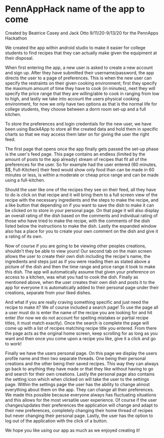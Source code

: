 # PennAppHack name of the app to come
Created by Beatrice Casey and Jack Otto
9/11/20-9/13/20 for the PennApps Hackathon

We created the app within android studio to make it easier for college students to find recipes that they can actually make given the equipment at their disposal.

When first entering the app, a new user is asked to create a new account and sign up. After they have submitted their username/password, the app directs the user to a page
  of preferences. This is when the new user can specify the restraints on their given cooking environment; first they specify the maximum amount of time they have to 
  cook (in minutes), next they will specify the price range that they are willing/able to cook in ranging from low to high, and lastly we take into account the users physical
  cooking environment, for now we only have two options as that is the normal life for college students, they choose between a dorm room set-up and a full kitchen.

To store the preferences and login credentials for the new user, we have been using Back4App to store all the created data and hold them in specific charts so that we may access
  them later on for giving the user the right feed.

The first page that opens once the app finally gets passed the set-up phase is the user's feed page. This page contains an endless (limited by the amount of posts to the app already) stream of recipes that fit all of the preferences for the user. So for example had the user entered {60 minutes, $$, Full-Kitchen} their feed would show only food than can be made in 60 minutes or less, is within a moderate or cheap price range and can be made using a full-kitchen. 

Should the user like one of the recipes they see on their feed, all they have to do is click on that recipe and it will bring them to a full screen view of the recipe with the 
  necessary ingredients and the steps to make the recipe, and a like button that depending on if you want to save the dish to make it can be clicked on to store in your personal
  page. On that page it will also display an overall rating of the dish based on the comments and individual rating of those who have tried to make the recipe, with the comments 
  of the dish listed below the instructions to make the dish. Lastly the expanded window also has a place for you to create your own comment on the dish and give it a rating of   its own.

Now of course if you are going to be viewing other peoples creations, shouldn't they be able to view yours! Our second tab on the main screen allows the user to create their own
  dish including the recipe's name, the ingredients and steps just as if you were reading then as stated above a picture of the dish and then the time range and price range it     took to make this dish. The app will automatically assume that given your preference on access to a kitchen, was what you had to cook the dish. 
  Finally as mentioned above, when the user creates their own dish and posts it to the app for everyone it is automatically added to their personal page under their creations, separate from your liked dishes. 

And what if you are really craving something specific and just need the recipe to make it? We of course included a search page! To use the page all a user must do is enter the
  name of the recipe you are looking for and hit enter (for now we do not account for spelling mistakes or partial recipe titles, it must match exactly). Once the search is complete
  the page will come up with a list of recipes matching recipe title you entered. From there the page acts as the original home screen, keep scrolling for as long as you want
  and then once you come upon a recipe you like, give it a click and go to work!

Finally we have the users personal page. On this page we display the users profile name and then two separate threads. One being their personal creations and the other being their
  saved recipes. This way they can always go back to anything they have made or that they like without having to go and search for their own creations. Lastly the personal page
  also contains the setting icon which when clicked on will take the user to the settings page.
Within the settings page the user has the ability to change almost everything about them on the app. They can change all their preferences. We made
  this possible because everyone always has fluctuating situations and this allows for the most versatile user experience. Of course if the user changes/updates their preferences
  the application will change and adapt to their new preferences, completely changing their home thread of recipes but never changing their personal page. Lastly, the user has the 
  option to log out of the application with the click of a button.

We hope you like using our app as much as we enjoyed creating it!
